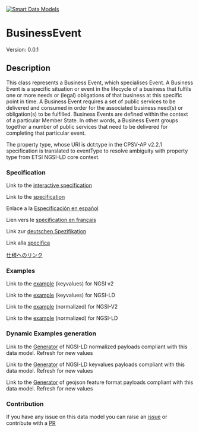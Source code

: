 [![Smart Data Models](https://smartdatamodels.org/wp-content/uploads/2022/01/SmartDataModels_logo.png "Logo")](https://smartdatamodels.org)
# BusinessEvent
Version: 0.0.1

## Description 

This class represents a Business Event, which specialises Event. A Business Event is a specific situation or event in the lifecycle of a business that fulfils one or more needs or (legal) obligations of that business at this specific point in time. A Business Event requires a set of public services to be delivered and consumed in order for the associated business need(s) or obligation(s) to be fulfilled. Business Events are defined within the context of a particular Member State. In other words, a Business Event groups together a number of public services that need to be delivered for completing that particular event.

The property type, whose URI is dct:type in the CPSV-AP v2.2.1 specification is translated to eventType to resolve ambiguity with property type from ETSI NGSI-LD core context.
### Specification

Link to the [interactive specification](https://swagger.lab.fiware.org/?url=https://smart-data-models.github.io/dataModel.CPSV-AP/BusinessEvent/swagger.yaml)

Link to the [specification](https://github.com/smart-data-models/dataModel.CPSV-AP/blob/master/BusinessEvent/doc/spec.md)

Enlace a la [Especificación en español](https://github.com/smart-data-models/dataModel.CPSV-AP/blob/master/BusinessEvent/doc/spec_ES.md)

Lien vers le [spécification en français](https://github.com/smart-data-models/dataModel.CPSV-AP/blob/master/BusinessEvent/doc/spec_FR.md)

Link zur [deutschen Spezifikation](https://github.com/smart-data-models/dataModel.CPSV-AP/blob/master/BusinessEvent/doc/spec_DE.md)

Link alla [specifica](https://github.com/smart-data-models/dataModel.CPSV-AP/blob/master/BusinessEvent/doc/spec_IT.md)

[仕様へのリンク](https://github.com/smart-data-models/dataModel.CPSV-AP/blob/master/BusinessEvent/doc/spec_JA.md)
### Examples

Link to the [example](https://smart-data-models.github.io/dataModel.CPSV-AP/BusinessEvent/examples/example.json) (keyvalues) for NGSI v2

Link to the [example](https://smart-data-models.github.io/dataModel.CPSV-AP/BusinessEvent/examples/example.jsonld) (keyvalues) for NGSI-LD

Link to the [example](https://smart-data-models.github.io/dataModel.CPSV-AP/BusinessEvent/examples/example-normalized.json) (normalized) for NGSI-V2

Link to the [example](https://smart-data-models.github.io/dataModel.CPSV-AP/BusinessEvent/examples/example-normalized.jsonld) (normalized) for NGSI-LD
### Dynamic Examples generation

Link to the [Generator](https://smartdatamodels.org/extra/ngsi-ld_generator.php?schemaUrl=https://raw.githubusercontent.com/smart-data-models/dataModel.CPSV-AP/master/BusinessEvent/schema.json&email=info@smartdatamodels.org) of NGSI-LD normalized payloads compliant with this data model. Refresh for new values

Link to the [Generator](https://smartdatamodels.org/extra/ngsi-ld_generator_keyvalues.php?schemaUrl=https://raw.githubusercontent.com/smart-data-models/dataModel.CPSV-AP/master/BusinessEvent/schema.json&email=info@smartdatamodels.org) of NGSI-LD keyvalues payloads compliant with this data model. Refresh for new values

Link to the [Generator](https://smartdatamodels.org/extra/geojson_features_generator.php?schemaUrl=https://raw.githubusercontent.com/smart-data-models/dataModel.CPSV-AP/master/BusinessEvent/schema.json&email=info@smartdatamodels.org) of geojson feature format payloads compliant with this data model. Refresh for new values
### Contribution

 If you have any issue on this data model you can raise an [issue](https://github.com/smart-data-models/dataModel.CPSV-AP/issues)  or contribute with a [PR](https://github.com/smart-data-models/dataModel.CPSV-AP/pulls)